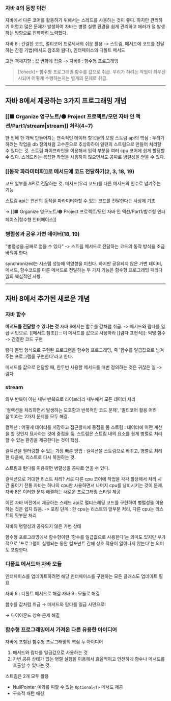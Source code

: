 ### 자바 8의 등장  이전
자바에서 다른 코어를 활용하기 위해서는 스레드를 사용하는 것이 좋다.  하지만 관리하기 어렵고 많은 문제가 발생하여 자바는 병렬 실행 환경을 쉽게 관리하고 에러가 덜 발생하는 방향으로 진화하려 노력했다.

자바 8 : 간결한 코드, 멀티코어 프로세서의 쉬운 활용 -> 스트림, 메서드에 코드를 전달하는 간결 기법(메서드 참조와 람다), 인터페이스의 디폴트 메서드

고전 객체지향 : 값 변화에 집중 -> 자바8 : 함수형 프로그래밍

> [!check]+ 함수형 프로그래밍
> 함수를 값으로 취급. 우리가 하려는 작업이 최우선시되며 어떻게 수행하는지는 별개의 문제로 취급.

---

## 자바 8에서 제공하는 3가지 프로그래밍 개념
### [[🟧 Organize 영구노트/🟠 Project 프로젝트/모던 자바 인 액션/Part1/stream|stream]] 처리(4~7)
한 번에 한 개씩 만들어지는 연속적인 데이터 항목들의 모임
스트림 api의 핵심 : 우리가 하려는 작업을 db 질의처럼 고수준으로 추상화하여 일련의 스트림으로 만들어 처리할 수 있다는 것.
스트림 파이프라인을 이용해서 입력 부분을 여러 cpu 코어에 쉽게 할당할 수 있다.
스레드라는 복잡한 작업을 사용하지 않으면서도 공짜로 병렬성을 얻을 수 있다.

### [[동작 파라미터화]]로 메서드에 코드 전달하기(2, 3, 18, 19)
코드 일부를 API로 전달하는 것. 메서드(우리 코드)를 다른 메서드의 인수로 넘겨주는 기능

스트림 api는 연산의 동작을 파라미터화할 수 있는 코드를 전달한다는 사상에 기초

-> [[🟧 Organize 영구노트/🟠 Project 프로젝트/모던 자바 인 액션/Part1/함수형 인터페이스|함수형 인터페이스]]

### 병렬성과 공유 가변 데이터(18, 19)
"병렬성을 공짜로 얻을 수 있다" -> 스트림 메서드로 전달하는 코드의 동작 방식을 조금 바꿔야 한다.

synchronized는 시스템 성능에 악영향을 미친다. 하지만 공유되지 않은 가변 데이터, 메서드, 함수코드를 다른 메서드로 전달하는 두 가지 기능은 함수형 프로그래밍 패러다임의 핵심적인 사항.

---

## 자바 8에서 추가된 새로운 개념

### 자바 함수
**메서드를 전달할 수 있다는 것**
자바 8에서는 함수를 값처럼 취급. -> 메서드와 람다를 일급 시민으로.
[[메서드 참조]] :: 이 메서드를 값으로 사용하라
[[람다 표현식]]: 익명 함수 -> 간결한 코드 구현

람다 문법 형식으로 구현된 프로그램을 함수형 프로그래밍, 즉 '함수를 일급값으로 넘겨주는 프로그램을 구현한다'라고 한다.

메서드를 값으로 전달할 때, 한두번 사용할 메서드를 매번 정의하는 것은 귀찮은 일 -> 람다

### stream
외부 반복이 아닌 내부 반복으로 라이브러리 내부에서 모든 데이터 처리

'컬렉션을 처리하면서 발생하는 모호함과 반복적인 코드 문제', '멀티코어 활용 어려움'이라는 2가지 문제를 모두 해결.

컬렉션 : 어떻게 데이터를 저장하고 접근할지에 중점을 둠
스트림 : 데이터에 어떤 계산을 할 것인지 묘사하는 것에 중점을 둠. 스트림은 스트림 내의 요소를 쉽게 병렬로 처리할 수 있는 환경을 제공한다는 것이 핵심.

컬렉션을 필터링할 수 있는 가장 빠른 방법 : 컬렉션을 스트림으로 바꾸고, 병렬로 처리한 다음에, 리스트로 다시 복원하는 것.

스트림과 람다를 이용하면 병렬성을 공짜로 얻을 수 있다.

컬렉션으로 거대한 리스트 처리? 
서로 다른 cpu 코어에 작업을 각각 할당해서 처리 시간 줄이기
전통 자바는 하나의 cpu만 사용하면서 나머지 cpu를 낭비시키는 것이 문제.
자바 8은 이러한 문제 해결하는 새로운 프로그래밍 스타일 제공

이전 자바 버전에서 제공하는 스레드 api로 멀티스레딩 코드를 구현하여 병렬성을 이용하는 것은 쉽지 않음.
-> 포킹 단계 : 한 cpu는 리스트의 앞부분 처리, 다른 cpu는 리스트의 뒷부분 처리

자바의 병렬성과 공유되지 않은 가변 상태

함수형 프로그래밍에서 함수형이란 '함수를 일급값으로 사용한다'는 의미도 있지만 부가적으로 '프로그램이 실행되는 동안 컴포넌트 간에 상호 작용이 일어나지 않는다'는 의미도 포함한다.

### 디폴트 메서드와 자바 모듈
인터페이스를 업데이트하려면 해당 인터페이스를 구현하는 모든 클래스도 업데이트 필요

자바 8 : 디폴트 메서드로 해결
자바 9 : 모듈로 해결

함수를 값처럼 취급 → 메서드와 람다를 일급 시민으로!

→ 다이아몬드 상속 문제 해결

### 함수형 프로그래밍에서 가져온 다른 유용한 아이디어
자바에 포함된 함수형 프로그래밍의 핵심 두 아이디어
1. 메서드와 람다를 일급값으로 사용하는 것
2. 가변 공유 상태가 없는 병렬 실행을 이용해서 효율적이고 안전하게 함수나 메서드를 호출할 수 있다는 것.

스트림은 2개 모두 활용
-  NullPointer 예외를 피할 수 있는 `Optional<T>` 메서드 제공 
- 구조적 패턴 매칭